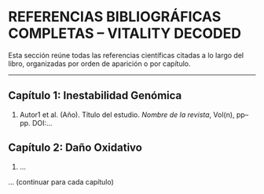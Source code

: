 # REFERENCIAS BIBLIOGRÁFICAS COMPLETAS – VITALITY DECODED

Esta sección reúne todas las referencias científicas citadas a lo largo del libro, organizadas por orden de aparición o por capítulo.

---

## Capítulo 1: Inestabilidad Genómica
1. Autor1 et al. (Año). Título del estudio. *Nombre de la revista*, Vol(n), pp–pp. DOI:...

## Capítulo 2: Daño Oxidativo
1. ...

... (continuar para cada capítulo)